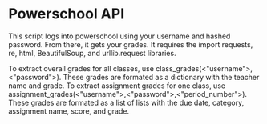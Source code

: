 # Powerschool API
This script logs into powerschool using your username and hashed password. From there, it gets your grades. It requires the import requests, re, html, BeautifulSoup, and urllib.request libraries. 

To extract overall grades for all classes, use class_grades(<"username">,<"password">). These grades are formated as a dictionary with the teacher name and grade. To extract assignment grades for one class, use assignment_grades(<"username">,<"password">,<"period_number">). These grades are formated as a list of lists with the due date, category, assignment name, score, and grade.
